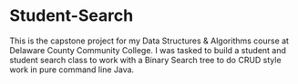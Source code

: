 # Student-Search
This is the capstone project for my Data Structures &amp; Algorithms course at Delaware County Community College. I was tasked to build a student and student search class to work with a Binary Search tree to do CRUD style work in pure command line Java.
